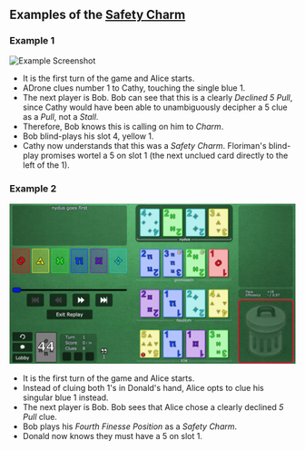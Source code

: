 ## Examples of the [Safety Charm](../Reference.md#the-safety-charm-declined-5-pull)

### Example 1

![Example Screenshot](https://github.com/Zamiell/hanabi-conventions/blob/master/img/examples/Safety_Charm_Example_1.png)

- It is the first turn of the game and Alice starts.
- ADrone clues number 1 to Cathy, touching the single blue 1.
- The next player is Bob. Bob can see that this is a clearly *Declined 5 Pull*, since Cathy would have been able to unambiguously decipher a 5 clue as a *Pull*, not a *Stall*.
- Therefore, Bob knows this is calling on him to *Charm*.
- Bob blind-plays his slot 4, yellow 1.
- Cathy now understands that this was a *Safety Charm*. Floriman's blind-play promises wortel a 5 on slot 1 (the next unclued card directly to the left of the 1).

### Example 2

![Example Screenshot](https://github.com/Zamiell/hanabi-conventions/blob/master/img/examples/Safety_Charm_Example_2.png)

- It is the first turn of the game and Alice starts.
- Instead of cluing both 1's in Donald's hand, Alice opts to clue his singular blue 1 instead.
- The next player is Bob. Bob sees that Alice chose a clearly declined *5 Pull* clue.
- Bob plays his *Fourth Finesse Position* as a *Safety Charm*.
- Donald now knows they must have a 5 on slot 1.
